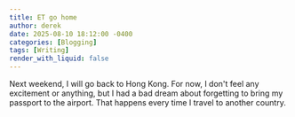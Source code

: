 ```yaml
---
title: ET go home
author: derek
date: 2025-08-10 18:12:00 -0400
categories: [Blogging]
tags: [Writing]
render_with_liquid: false
---
```


Next weekend, I will go back to Hong Kong. For now, I don't feel any excitement or anything, but I had a bad dream about forgetting to bring my passport to the airport. That happens every time I travel to another country.
